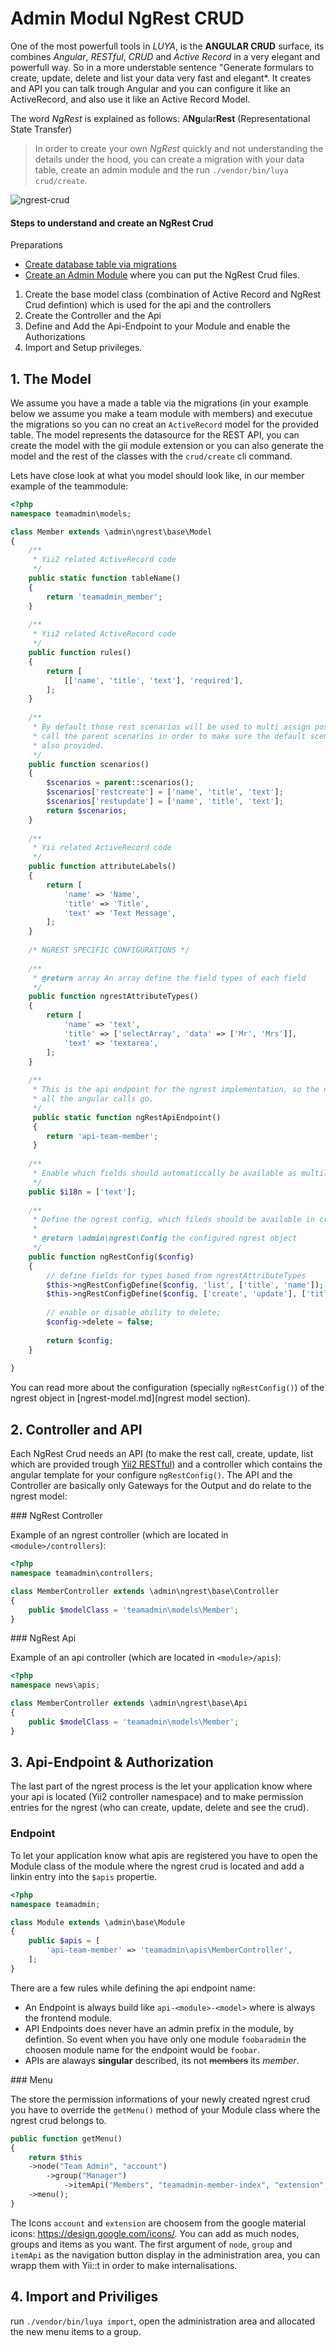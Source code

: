 Admin Modul NgRest CRUD
=======================

One of the most powerfull tools in *LUYA*, is the **ANGULAR CRUD** surface, its combines *Angular*, *RESTful*, *CRUD* and *Active Record* in a very elegant and powerfull way. So in a more understable sentence "Generate formulars to create, update, delete and list your data very fast and elegant*. It creates and API you can talk trough Angular and you can configure it like an ActiveRecord, and also use it like an Active Record Model.

The word *NgRest* is explained as follows: A**Ng**ular**Rest** (Representational State Transfer)

> In order to create your own *NgRest* quickly and not understanding the details under the hood, you can create a migration with your data table, create an admin module and the run `./vendor/bin/luya crud/create`.

![ngrest-crud](https://raw.githubusercontent.com/luyadev/luya/master/docs/guide1.0/img/ngrest-crud.png "NgRest Image")

#### Steps to understand and create an NgRest Crud

Preparations
* [Create database table via migrations](luya-console.md)
* [Create an Admin Module](app-admin-module.md) where you can put the NgRest Crud files.

1. Create the base model class (combination of Active Record and NgRest Crud defintion) which is used for the api and the controllers
2. Create the Controller and the Api
3. Define and Add the Api-Endpoint to your Module and enable the Authorizations
4. Import and Setup privileges.

## 1. The Model

We assume you have a made a table via the migrations (in your example below we assume you make a team module with members) and executue the migrations so you can no creat an `ActiveRecord` model for the provided table. The model represents the datasource for the REST API, you can create the model with the gii module extension or you can also generate the model and the rest of the classes with the `crud/create` cli command.

Lets have close look at what you model should look like, in our member example of the teammodule:

```php
<?php
namespace teamadmin\models;

class Member extends \admin\ngrest\base\Model
{
    /**
     * Yii2 related ActiveRecord code
     */
    public static function tableName()
    {
        return 'teamadmin_member';
    }
    
    /**
     * Yii2 related ActiveRecord code
     */
    public function rules()
    {
        return [
            [['name', 'title', 'text'], 'required'],
        ];
    }
    
    /**
     * By default those rest scenarios will be used to multi assign post values. You should not forget to
     * call the parent scenarios in order to make sure the default scenarios (for frontend implmentations) are
     * also provided.
     */
    public function scenarios()
    {
        $scenarios = parent::scenarios();
        $scenarios['restcreate'] = ['name', 'title', 'text'];
        $scenarios['restupdate'] = ['name', 'title', 'text'];
        return $scenarios;
    }
    
    /**
     * Yii related ActiveRecord code
     */
    public function attributeLabels()
    {
        return [
            'name' => 'Name',
            'title' => 'Title',
            'text' => 'Text Message',   
        ];
    }
    
    /* NGREST SPECIFIC CONFIGURATIONS */
    
    /**
     * @return array An array define the field types of each field
     */
    public function ngrestAttributeTypes()
    {
        return [
            'name' => 'text',
            'title' => ['selectArray', 'data' => ['Mr', 'Mrs']],
            'text' => 'textarea',
        ];
    }
    
    /**
     * This is the api endpoint for the ngrest implementation, so the ngrest config needs to know where should
     * all the angular calls go.
     */
     public static function ngRestApiEndpoint()
     {
        return 'api-team-member';
     }
    
    /**
     * Enable which fields should automaticcally be available as multilingual fields!
     */
    public $i18n = ['text'];
    
    /**
     * Define the ngrest config, which fileds should be available in create form, updateform and the grid overview list.
     * 
     * @return \admin\ngrest\Config the configured ngrest object
     */
    public function ngRestConfig($config)
    {
        // define fields for types based from ngrestAttributeTypes
        $this->ngRestConfigDefine($config, 'list', ['title', 'name']);
        $this->ngRestConfigDefine($config, ['create', 'update'], ['title', 'name', 'text']);
        
        // enable or disable ability to delete;
        $config->delete = false; 
        
        return $config;
    }
    
}
```

You can read more about the configuration (specially `ngRestConfig()`) of the ngrest object in [ngrest-model.md](ngrest model section).


## 2. Controller and API

Each NgRest Crud needs an API (to make the rest call, create, update, list which are provided trough [Yii2 RESTful](http://www.yiiframework.com/doc-2.0/guide-rest-quick-start.html)) and a controller which contains the angular template for your configure `ngRestConfig()`. The API and the Controller are basically only Gateways for the Output and do relate to the ngrest model:

### NgRest Controller

Example of an ngrest controller (which are located in `<module>/controllers`):

```php
<?php
namespace teamadmin\controllers;

class MemberController extends \admin\ngrest\base\Controller
{
    public $modelClass = 'teamadmin\models\Member';
}
```

### NgRest Api

Example of an api controller (which are located in `<module>/apis`):

```php
<?php
namespace news\apis;

class MemberController extends \admin\ngrest\base\Api
{
    public $modelClass = 'teamadmin\models\Member';
}
```

## 3. Api-Endpoint & Authorization

The last part of the ngrest process is the let your application know where your api is located (Yii2 controller namespace) and to make permission entries for the ngrest (who can create, update, delete and see the crud).

### Endpoint

To let your application know what apis are registered you have to open the Module class of the module where the ngrest crud is located and add a linkin entry into the `$apis` propertie.

```php
<?php
namespace teamadmin;

class Module extends \admin\base\Module
{
    public $apis = [
        'api-team-member' => 'teamadmin\apis\MemberController',
    ];
}
```

There are a few rules while defining the api endpoint name:

+ An Endpoint is always build like `api-<module>-<model>` where *<module>* is always the frontend module.
+ API Endpoints does never have an admin prefix in the module, by defintion. So event when you have only one module `foobaradmin` the choosen module name for the endpoint would be `foobar`.
+ APIs are alaways **singular** described, its not ~~members~~ its *member*.

### Menu

The store the permission informations of your newly created ngrest crud you have to override the `getMenu()` method of your Module class where the ngrest crud belongs to.

```php
public function getMenu()
{
    return $this
    ->node("Team Admin", "account")
        ->group("Manager")
            ->itemApi("Members", "teamadmin-member-index", "extension", "api-teamadmin-member")
    ->menu();
}
```

The Icons `account` and `extension` are choosem from the google material icons: https://design.google.com/icons/. You can add as much nodes, groups and items as you want. The first argument of `node`, `group` and `itemApi` as the navigation button display in the administration area, you can wrapp them with Yii::t in order to make internalisations.

## 4. Import and Priviliges

run `./vendor/bin/luya import`, open the administration area and allocated the new menu items to a group.
